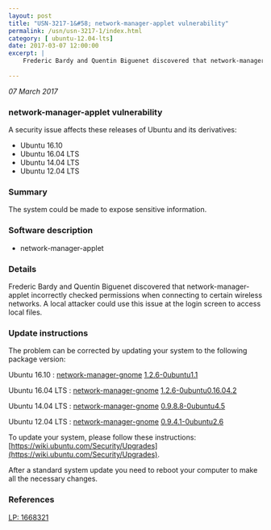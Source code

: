 ```yaml
---
layout: post
title: "USN-3217-1&#58; network-manager-applet vulnerability"
permalink: /usn/usn-3217-1/index.html
category: [ ubuntu-12.04-lts]
date: 2017-03-07 12:00:00
excerpt: |
    Frederic Bardy and Quentin Biguenet discovered that network-manager-applet incorrectly checked permissions when connecting to certain wireless networks. A local attacker could use this issue at the login screen to access local files. 
    
--- 
```

 
 

*07 March 2017*

### network-manager-applet vulnerability

A security issue affects these releases of Ubuntu and its derivatives:

* Ubuntu 16.10
* Ubuntu 16.04 LTS
* Ubuntu 14.04 LTS
* Ubuntu 12.04 LTS

### Summary

The system could be made to expose sensitive information. 

### Software description

* network-manager-applet 

### Details

Frederic Bardy and Quentin Biguenet discovered that network-manager-applet incorrectly checked permissions when connecting to certain wireless networks. A local attacker could use this issue at the login screen to access local files. 

### Update instructions

The problem can be corrected by updating your system to the following package version:

Ubuntu 16.10
 : [network-manager-gnome](https://launchpad.net/ubuntu/+source/network-manager-applet) <span> [1.2.6-0ubuntu1.1](https://launchpad.net/ubuntu/+source/network-manager-applet/1.2.6-0ubuntu1.1) </span> 

Ubuntu 16.04 LTS
 : [network-manager-gnome](https://launchpad.net/ubuntu/+source/network-manager-applet) <span> [1.2.6-0ubuntu0.16.04.2](https://launchpad.net/ubuntu/+source/network-manager-applet/1.2.6-0ubuntu0.16.04.2) </span> 

Ubuntu 14.04 LTS
 : [network-manager-gnome](https://launchpad.net/ubuntu/+source/network-manager-applet) <span> [0.9.8.8-0ubuntu4.5](https://launchpad.net/ubuntu/+source/network-manager-applet/0.9.8.8-0ubuntu4.5) </span> 

Ubuntu 12.04 LTS
 : [network-manager-gnome](https://launchpad.net/ubuntu/+source/network-manager-applet) <span> [0.9.4.1-0ubuntu2.6](https://launchpad.net/ubuntu/+source/network-manager-applet/0.9.4.1-0ubuntu2.6) </span> 

To update your system, please follow these instructions: [https://wiki.ubuntu.com/Security/Upgrades](https://wiki.ubuntu.com/Security/Upgrades).

After a standard system update you need to reboot your computer to make all the necessary changes. 

### References

 
 [LP: 1668321](https://launchpad.net/bugs/1668321)
 

